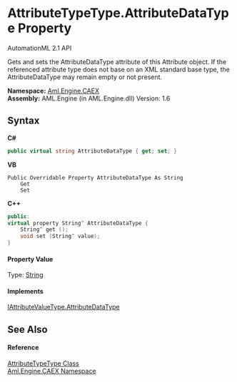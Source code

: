 # AttributeTypeType.AttributeDataType Property 
AutomationML 2.1 API 

Gets and sets the AttributeDataType attribute of this Attribute object. If the referenced attribute type does not base on an XML standard base type, the AttributeDataType may remain empty or not present.

**Namespace:**&nbsp;<a href="N_Aml_Engine_CAEX">Aml.Engine.CAEX</a><br />**Assembly:**&nbsp;AML.Engine (in AML.Engine.dll) Version: 1.6

## Syntax

**C#**<br />
``` C#
public virtual string AttributeDataType { get; set; }
```

**VB**<br />
``` VB
Public Overridable Property AttributeDataType As String
	Get
	Set
```

**C++**<br />
``` C++
public:
virtual property String^ AttributeDataType {
	String^ get ();
	void set (String^ value);
}
```


#### Property Value
Type: <a href="https://docs.microsoft.com/dotnet/api/system.string" target="_parent" rel="noopener noreferrer">String</a>

#### Implements
<a href="P_Aml_Engine_CAEX_IAttributeValueType_AttributeDataType">IAttributeValueType.AttributeDataType</a><br />

## See Also


#### Reference
<a href="T_Aml_Engine_CAEX_AttributeTypeType">AttributeTypeType Class</a><br /><a href="N_Aml_Engine_CAEX">Aml.Engine.CAEX Namespace</a><br />